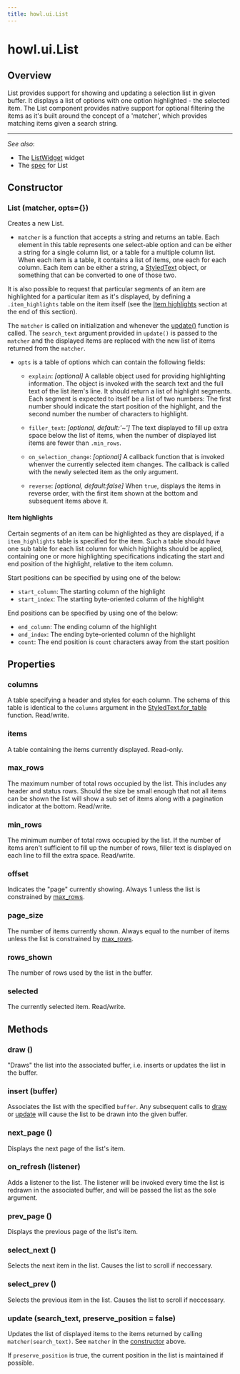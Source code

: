 ```yaml
---
title: howl.ui.List
---
```


# howl.ui.List

## Overview

List provides support for showing and updating a selection list in given buffer.
It displays a list of options with one option highlighted - the selected item.
The List component provides native support for optional filtering the items as
it's built around the concept of a 'matcher', which provides matching items
given a search string.

---

_See also_:

- The [ListWidget] widget
- The [spec](../../spec/ui/list_spec.html) for List

## Constructor

### List (matcher, opts={})

Creates a new List.

- `matcher` is a function that accepts a string and returns an table. Each
element in this table represents one select-able option and can be either a
string for a single column list, or a table for a multiple column list. When
each item is a table, it contains a list of items, one each for each column.
Each item can be either a string, a [StyledText](styled_text.html) object, or
something that can be converted to one of those two.

It is also possible to request that particular segments of an item are
highlighted for a particular item as it's displayed, by defining a
`.item_highlights` table on the item itself (see the [Item
highlights](#item-highlights) section at the end of this section).

  The `matcher` is called on initialization and whenever the
[update()](#update) function is called. The `search_text` argument provided in
`update()` is passed to the `matcher` and the displayed items are replaced with
the new list of items returned from the `matcher`.

- `opts` is a table of options which can contain the following fields:

  - `explain`: _[optional]_ A callable object used for providing highlighting
information. The object is invoked with the search text and the full text of the
list item's line. It should return a list of highlight segments. Each segment is
expected to itself be a list of two numbers: The first number should indicate
the start position of the highlight, and the second number the number of
characters to highlight.

  - `filler_text`: _[optional, default:'~']_ The text displayed to fill up extra
space below the list of items, when the number of displayed list items are
fewer than `.min_rows`.

  - `on_selection_change`: _[optional]_ A callback function that is invoked
whenver the currently selected item changes. The callback is called with the
newly selected item as the only argument.

  - `reverse`: _[optional, default:false]_ When `true`, displays the items in
reverse order, with the first item shown at the bottom and subsequent items
above it.

#### Item highlights

Certain segments of an item can be highlighted as they are displayed, if a
`item_highlights` table is specified for the item. Such a table should have one
sub table for each list column for which highlights should be applied,
containing one or more highlighting specifications indicating the start and end
position of the highlight, relative to the item column.

Start positions can be specified by using one of the below:

  * `start_column`: The starting column of the highlight
  * `start_index`: The starting byte-oriented column of the highlight

  End positions can be specified by using one of the below:

  * `end_column`: The ending column of the highlight
  * `end_index`: The ending byte-oriented column of the highlight
  * `count`: The end position is `count` characters away from the start position

## Properties

### columns

A table specifying a header and styles for each column. The schema of this table
is identical to the `columns` argument in the
[StyledText.for_table](styled_text.html#styledtext.for_table) function.
Read/write.

### items

A table containing the items currently displayed. Read-only.

### max_rows

The maximum number of total rows occupied by the list. This includes any header
and status rows. Should the size be small enough that not all items can be shown
the list will show a sub set of items along with a pagination indicator at the
bottom. Read/write.

### min_rows

The minimum number of total rows occupied by the list. If the number of items
aren't sufficient to fill up the number of rows, filler text is displayed on
each line to fill the extra space. Read/write.

### offset

Indicates the "page" currently showing. Always 1 unless the list is constrained
by [max_rows](#max_rows).

### page_size

The number of items currently shown. Always equal to the number of items unless
the list is constrained by [max_rows](#max_rows).

### rows_shown

The number of rows used by the list in the buffer.

### selected

The currently selected item. Read/write.

## Methods

### draw ()

"Draws" the list into the associated buffer, i.e. inserts or updates the list in
the buffer.

### insert (buffer)

Associates the list with the specified `buffer`. Any subsequent calls to
[draw](#draw) or [update](#update) will cause the list to be drawn into the
given buffer.

### next_page ()

Displays the next page of the list's item.

### on_refresh (listener)

Adds a listener to the list. The listener will be invoked every time the list is
redrawn in the associated buffer, and will be passed the list as the sole
argument.

### prev_page ()

Displays the previous page of the list's item.

### select_next ()

Selects the next item in the list. Causes the list to scroll if neccessary.

### select_prev ()

Selects the previous item in the list. Causes the list to scroll if neccessary.

### update (search_text, preserve_position = false)

Updates the list of displayed items to the items returned by calling
`matcher(search_text)`. See `matcher` in the [constructor](#constructor) above.

If `preserve_position` is true, the current position in the list is maintained
if possible.

[ListWidget]: list_widget.html
